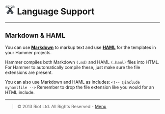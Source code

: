 # ![](img/icon-small.png) Language Support

***

## Markdown & HAML

You can use **[Markdown](http://daringfireball.net/projects/markdown/ "Markdown")** to markup text and use **[HAML](http://haml.info/ "HAML")** for the templates in your Hammer projects.

Hammer compiles both Markdown `(.md)` and HAML `(.haml)` files into HTML. For Hammer to automatically compile these, just make sure the file extensions are present.

You can also use Markdown and HAML as includes: `<!-- @include myhamlfile -->` Remember to drop the file extension like you would for an HTML include.

***

> © 2013 Riot Ltd. All Rights Reserved - [Menu](index.md "Main menu")